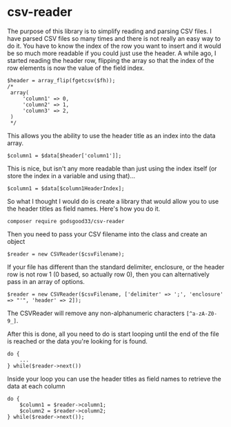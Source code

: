 # csv-reader

The purpose of this library is to simplify reading and parsing CSV files.  I have parsed CSV files so many times and there is not really an easy way to do it.  You have to know the index of the row you want to insert and it would be so much more readable if you could just use the header.  A while ago, I started reading the header row, flipping the array so that the index of the row elements is now the value of the field index.

```
$header = array_flip(fgetcsv($fh));
/*
 array(
     'column1' => 0,
     'column2' => 1,
     'column3' => 2,
 )
 */
```

This allows you the ability to use the header title as an index into the data array.

```
$column1 = $data[$header['column1']];
```

This is nice, but isn't any more readable than just using the index itself (or store the index in a variable and using that)...

```
$column1 = $data[$column1HeaderIndex];
```

So what I thought I would do is create a library that would allow you to use the header titles as field names.  Here's how you do it.

```
composer require godsgood33/csv-reader
```

Then you need to pass your CSV filename into the class and create an object

```
$reader = new CSVReader($csvFilename);
```

If your file has different than the standard delimiter, enclosure, or the header row is not row 1 (0 based, so actually row 0), then you can alternatively pass in an array of options.

```
$reader = new CSVReader($csvFilename, ['delimiter' => ';', 'enclosure' => "'", 'header' => 2]);
```

The CSVReader will remove any non-alphanumeric characters `[^a-zA-Z0-9_]`.

After this is done, all you need to do is start looping until the end of the file is reached or the data you're looking for is found.

```
do {
    ...
} while($reader->next())
```

Inside your loop you can use the header titles as field names to retrieve the data at each column

```
do {
    $column1 = $reader->column1;
    $column2 = $reader->column2;
} while($reader->next());